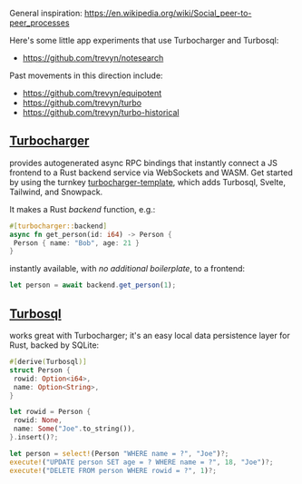 General inspiration: https://en.wikipedia.org/wiki/Social_peer-to-peer_processes

Here's some little app experiments that use Turbocharger and Turbosql:

- https://github.com/trevyn/notesearch

Past movements in this direction include:

- https://github.com/trevyn/equipotent
- https://github.com/trevyn/turbo
- https://github.com/trevyn/turbo-historical

## [__Turbocharger__](https://github.com/trevyn/turbocharger)

provides autogenerated async RPC bindings that instantly connect a JS frontend to a Rust backend service via WebSockets and WASM. Get started by using the turnkey [turbocharger-template](https://github.com/trevyn/turbocharger-template/generate), which adds Turbosql, Svelte, Tailwind, and Snowpack.

It makes a Rust _backend_ function, e.g.:

```rust
#[turbocharger::backend]
async fn get_person(id: i64) -> Person {
 Person { name: "Bob", age: 21 }
}
```

instantly available, with _no additional boilerplate_, to a frontend:

```js
let person = await backend.get_person(1);
```

## [__Turbosql__](https://github.com/trevyn/turbosql)

works great with Turbocharger; it's an easy local data persistence layer for Rust, backed by SQLite:

```rust
#[derive(Turbosql)]
struct Person {
 rowid: Option<i64>,
 name: Option<String>,
}

let rowid = Person {
 rowid: None,
 name: Some("Joe".to_string()),
}.insert()?;

let person = select!(Person "WHERE name = ?", "Joe")?;
execute!("UPDATE person SET age = ? WHERE name = ?", 18, "Joe")?;
execute!("DELETE FROM person WHERE rowid = ?", 1)?;
```
